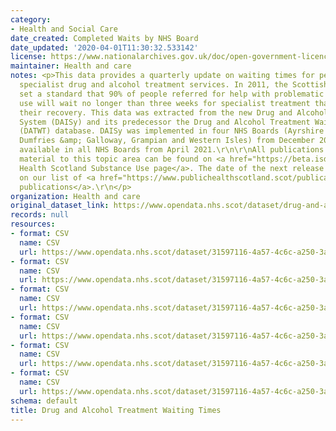 ```yaml
---
category:
- Health and Social Care
date_created: Completed Waits by NHS Board
date_updated: '2020-04-01T11:30:32.533142'
license: https://www.nationalarchives.gov.uk/doc/open-government-licence/version/3/
maintainer: Health and care
notes: <p>This data provides a quarterly update on waiting times for people accessing
  specialist drug and alcohol treatment services. In 2011, the Scottish Government
  set a standard that 90% of people referred for help with problematic drug or alcohol
  use will wait no longer than three weeks for specialist treatment that supports
  their recovery. This data was extracted from the new Drug and Alcohol Information
  System (DAISy) and its predecessor the Drug and Alcohol Treatment Waiting Times
  (DATWT) database. DAISy was implemented in four NHS Boards (Ayrshire &amp; Arran,
  Dumfries &amp; Galloway, Grampian and Western Isles) from December 2020, and was
  available in all NHS Boards from April 2021.\r\n\r\nAll publications and supporting
  material to this topic area can be found on <a href="https://beta.isdscotland.org/find-publications-and-data/lifestyle-and-behaviours/substance-use/">Public
  Health Scotland Substance Use page</a>. The date of the next release can be found
  on our list of <a href="https://www.publichealthscotland.scot/publications/forthcoming-publications/">forthcoming
  publications</a>.\r\n</p>
organization: Health and care
original_dataset_link: https://www.opendata.nhs.scot/dataset/drug-and-alcohol-treatment-waiting-times
records: null
resources:
- format: CSV
  name: CSV
  url: https://www.opendata.nhs.scot/dataset/31597116-4a57-4c6c-a250-3ae8baa36864/resource/00c5bfc4-d7b4-4a08-b119-c38825406d2e/download/20220628-all-quarters-completed-hb.csv
- format: CSV
  name: CSV
  url: https://www.opendata.nhs.scot/dataset/31597116-4a57-4c6c-a250-3ae8baa36864/resource/c21dc4c0-71e6-4f5d-a5fb-00c4b2c8722b/download/20220628-all-quarters-completed-adp.csv
- format: CSV
  name: CSV
  url: https://www.opendata.nhs.scot/dataset/31597116-4a57-4c6c-a250-3ae8baa36864/resource/ca67ac5b-085c-412c-947d-2a1fa2ec646b/download/20220628-all-quarters-ongoing-hb.csv
- format: CSV
  name: CSV
  url: https://www.opendata.nhs.scot/dataset/31597116-4a57-4c6c-a250-3ae8baa36864/resource/691d7aea-86ea-40ea-8d8e-5afe6bbed25c/download/20220628-all-quarters-ongoing-adp.csv
- format: CSV
  name: CSV
  url: https://www.opendata.nhs.scot/dataset/31597116-4a57-4c6c-a250-3ae8baa36864/resource/b81adba8-cc76-4445-b9b6-0fcdd503f6ef/download/20220628-all-quarters-completed-prisons.csv
- format: CSV
  name: CSV
  url: https://www.opendata.nhs.scot/dataset/31597116-4a57-4c6c-a250-3ae8baa36864/resource/a5595172-90d7-4c3b-934f-b5dd0effd38d/download/20220628-all-quarters-ongoing-prisons.csv
schema: default
title: Drug and Alcohol Treatment Waiting Times
---
```

